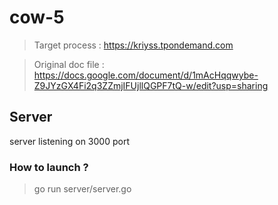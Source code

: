 # cow-5

> Target process : https://kriyss.tpondemand.com

> Original doc file : https://docs.google.com/document/d/1mAcHqqwybe-Z9JYzGX4Fi2q3ZZmjIFUjllQGPF7tQ-w/edit?usp=sharing




## Server

server listening on 3000 port

### How to launch ?

> go run server/server.go

